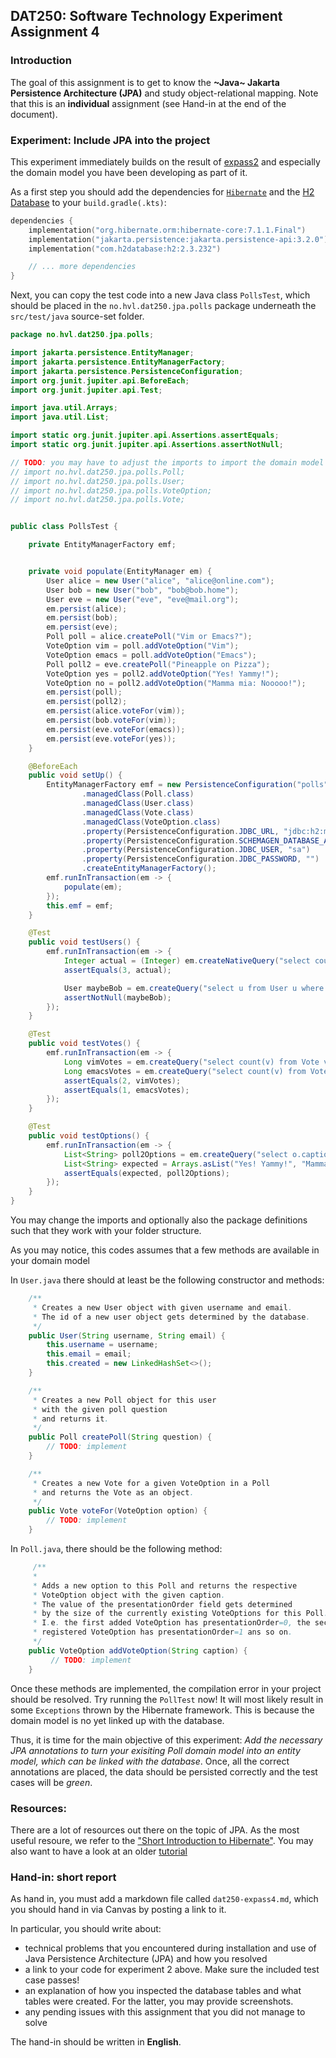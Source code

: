 ## DAT250: Software Technology Experiment Assignment 4

### Introduction

The goal of this assignment is to get to know the **~Java~ Jakarta Persistence Architecture (JPA)** and study object-relational mapping.
Note that this is an **individual** assignment (see Hand-in at the end of the document).

### Experiment: Include JPA into the project

This experiment immediately builds on the result of [expass2](./expass2.md) and especially the domain model you have been 
developing as part of it.


As a first step you should add the dependencies for [`Hibernate`](https://mvnrepository.com/artifact/org.hibernate.orm/hibernate-core) and the [H2 Database](https://mvnrepository.com/artifact/com.h2database/h2/2.3.232)
to your `build.gradle(.kts)`:

```kotlin 
dependencies {
    implementation("org.hibernate.orm:hibernate-core:7.1.1.Final")
    implementation("jakarta.persistence:jakarta.persistence-api:3.2.0")
    implementation("com.h2database:h2:2.3.232")

    // ... more dependencies
}
```

Next, you can copy the test code into a new Java class `PollsTest`, which should be placed in the `no.hvl.dat250.jpa.polls` package underneath
the `src/test/java` source-set folder.

```java
package no.hvl.dat250.jpa.polls;

import jakarta.persistence.EntityManager;
import jakarta.persistence.EntityManagerFactory;
import jakarta.persistence.PersistenceConfiguration;
import org.junit.jupiter.api.BeforeEach;
import org.junit.jupiter.api.Test;

import java.util.Arrays;
import java.util.List;

import static org.junit.jupiter.api.Assertions.assertEquals;
import static org.junit.jupiter.api.Assertions.assertNotNull;

// TODO: you may have to adjust the imports to import the domain model entities
// import no.hvl.dat250.jpa.polls.Poll;
// import no.hvl.dat250.jpa.polls.User;
// import no.hvl.dat250.jpa.polls.VoteOption;
// import no.hvl.dat250.jpa.polls.Vote;


public class PollsTest {

    private EntityManagerFactory emf;


    private void populate(EntityManager em) {
        User alice = new User("alice", "alice@online.com");
        User bob = new User("bob", "bob@bob.home");
        User eve = new User("eve", "eve@mail.org");
        em.persist(alice);
        em.persist(bob);
        em.persist(eve);
        Poll poll = alice.createPoll("Vim or Emacs?");
        VoteOption vim = poll.addVoteOption("Vim");
        VoteOption emacs = poll.addVoteOption("Emacs");
        Poll poll2 = eve.createPoll("Pineapple on Pizza");
        VoteOption yes = poll2.addVoteOption("Yes! Yammy!");
        VoteOption no = poll2.addVoteOption("Mamma mia: Nooooo!");
        em.persist(poll);
        em.persist(poll2);
        em.persist(alice.voteFor(vim));
        em.persist(bob.voteFor(vim));
        em.persist(eve.voteFor(emacs));
        em.persist(eve.voteFor(yes));
    }

    @BeforeEach
    public void setUp() {
        EntityManagerFactory emf = new PersistenceConfiguration("polls")
                .managedClass(Poll.class)
                .managedClass(User.class)
                .managedClass(Vote.class)
                .managedClass(VoteOption.class)
                .property(PersistenceConfiguration.JDBC_URL, "jdbc:h2:mem:polls")
                .property(PersistenceConfiguration.SCHEMAGEN_DATABASE_ACTION, "drop-and-create")
                .property(PersistenceConfiguration.JDBC_USER, "sa")
                .property(PersistenceConfiguration.JDBC_PASSWORD, "")
                .createEntityManagerFactory();
        emf.runInTransaction(em -> {
            populate(em);
        });
        this.emf = emf;
    }

    @Test
    public void testUsers() {
        emf.runInTransaction(em -> {
            Integer actual = (Integer) em.createNativeQuery("select count(id) from users", Integer.class).getSingleResult();
            assertEquals(3, actual);

            User maybeBob = em.createQuery("select u from User u where u.username like 'bob'", User.class).getSingleResultOrNull();
            assertNotNull(maybeBob);
        });
    }

    @Test
    public void testVotes() {
        emf.runInTransaction(em -> {
            Long vimVotes = em.createQuery("select count(v) from Vote v join v.votesOn as o join o.poll as p join p.createdBy u where u.email = :mail and o.presentationOrder = :order", Long.class).setParameter("mail", "alice@online.com").setParameter("order", 0).getSingleResult();
            Long emacsVotes = em.createQuery("select count(v) from Vote v join v.votesOn as o join o.poll as p join p.createdBy u where u.email = :mail and o.presentationOrder = :order", Long.class).setParameter("mail", "alice@online.com").setParameter("order", 1).getSingleResult();
            assertEquals(2, vimVotes);
            assertEquals(1, emacsVotes);
        });
    }

    @Test
    public void testOptions() {
        emf.runInTransaction(em -> {
            List<String> poll2Options = em.createQuery("select o.caption from Poll p join p.options o join p.createdBy u where u.email = :mail order by o.presentationOrder", String.class).setParameter("mail", "eve@mail.org").getResultList();
            List<String> expected = Arrays.asList("Yes! Yammy!", "Mamma mia: Nooooo!");
            assertEquals(expected, poll2Options);
        });
    }
}

```

You may change the imports and optionally also the package definitions such that they work with your folder structure.

As you may notice, this codes assumes that a few methods are available in your domain model

In `User.java` there should at least be the following constructor and methods:
```java
    /**
     * Creates a new User object with given username and email.
     * The id of a new user object gets determined by the database.
     */
    public User(String username, String email) {
        this.username = username;
        this.email = email;
        this.created = new LinkedHashSet<>();
    }

    /**
     * Creates a new Poll object for this user
     * with the given poll question
     * and returns it.
     */
    public Poll createPoll(String question) {
        // TODO: implement
    }

    /**
     * Creates a new Vote for a given VoteOption in a Poll
     * and returns the Vote as an object.
     */
    public Vote voteFor(VoteOption option) {
        // TODO: implement
    }
```
In `Poll.java`, there should be the following method:
```java
     /**
     *
     * Adds a new option to this Poll and returns the respective
     * VoteOption object with the given caption.
     * The value of the presentationOrder field gets determined
     * by the size of the currently existing VoteOptions for this Poll.
     * I.e. the first added VoteOption has presentationOrder=0, the secondly
     * registered VoteOption has presentationOrder=1 ans so on.
     */
    public VoteOption addVoteOption(String caption) {
         // TODO: implement
    }
```
Once these methods are implemented, the compilation error in your project should be resolved.
Try running the `PollTest` now! It will most likely result in some `Exceptions` thrown by 
the Hibernate framework. This is because the domain model is no yet linked up with the database.

Thus, it is time for the main objective of this experiment: _Add the necessary JPA annotations to turn your
exisiting Poll domain model into an entity model, which can be linked with the database_.
Once, all the correct annotations are placed, the data should be persisted correctly and the test cases will be _green_.

### Resources:

There are a lot of resources out there on the topic of JPA.
As the most useful resoure, we refer to the ["Short Introduction to Hibernate"](https://docs.jboss.org/hibernate/orm/7.1/introduction/html_single/Hibernate_Introduction.html).
You may also want to have a look at an older [tutorial](https://github.com/webminz/dat250-jpa-tutorial)




### Hand-in: short report

As hand in, you must add a markdown file called `dat250-expass4.md`, which you should hand in via Canvas by posting a link to it.

In particular, you should write about:

- technical problems that you encountered during installation and use of Java Persistence Architecture (JPA) and how you resolved
- a link to your code for experiment 2 above. Make sure the included test case passes!
- an explanation of how you inspected the database tables and what tables were created. For the latter, you may provide screenshots.
- any pending issues with this assignment that you did not manage to solve

The hand-in should be written in **English**.
